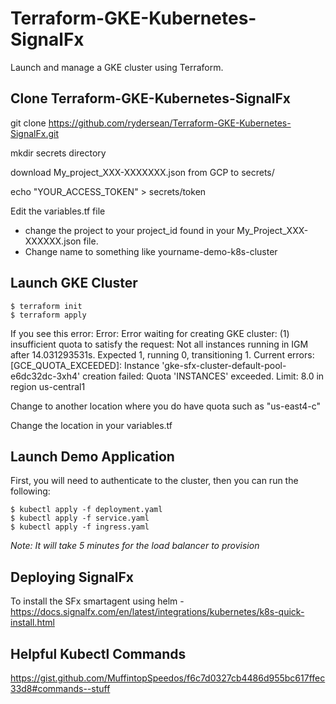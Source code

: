 # Terraform-GKE-Kubernetes-SignalFx

Launch and manage a GKE cluster using Terraform.

## Clone Terraform-GKE-Kubernetes-SignalFx

git clone https://github.com/rydersean/Terraform-GKE-Kubernetes-SignalFx.git

mkdir secrets directory

download My_project_XXX-XXXXXXX.json from GCP to secrets/

echo "YOUR_ACCESS_TOKEN" > secrets/token

Edit the variables.tf file
* change the project to your project_id found in your My_Project_XXX-XXXXXX.json file.
* Change name to something like yourname-demo-k8s-cluster

## Launch GKE Cluster

```
$ terraform init
$ terraform apply
```

If you see this error:
Error: Error waiting for creating GKE cluster: 
	(1) insufficient quota to satisfy the request: Not all instances running in IGM after 14.031293531s. Expected 1, running 0, transitioning 1. Current errors: [GCE_QUOTA_EXCEEDED]: Instance 'gke-sfx-cluster-default-pool-e6dc32dc-3xh4' creation failed: Quota 'INSTANCES' exceeded.  Limit: 8.0 in region us-central1

Change to another location where you do have quota such as "us-east4-c"

Change the location in your variables.tf

## Launch Demo Application

First, you will need to authenticate to the cluster, then you can run the following:

```
$ kubectl apply -f deployment.yaml
$ kubectl apply -f service.yaml
$ kubectl apply -f ingress.yaml
```

*Note: It will take 5 minutes for the load balancer to provision*

## Deploying SignalFx

To install the SFx smartagent using helm - https://docs.signalfx.com/en/latest/integrations/kubernetes/k8s-quick-install.html

## Helpful Kubectl Commands

https://gist.github.com/MuffintopSpeedos/f6c7d0327cb4486d955bc617ffec33d8#commands--stuff

